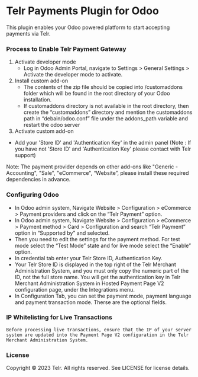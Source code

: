 # Telr Payments Plugin for Odoo #

This plugin enables your Odoo powered platform to start accepting payments via Telr.

### Process to Enable Telr Payment Gateway ###

1)	Activate developer mode
	  * Log in Odoo Admin Portal, navigate to Settings > General Settings > Activate the developer mode to activate.	
2)  Install custom add-on
      * The contents of the zip file should be copied into /customaddons folder which will be found in the root directory of your Odoo installation. 
      * If customaddons directory is not available in the root directory, then create the “customaddons” directory and mention the customaddons path in “debain/odoo.conf” file under the addons_path variable and restart the odoo server      
3)	Activate custom add-on
* Add your 'Store ID' and 'Authentication Key' in the admin panel (Note : If you have not 'Store ID' and 'Authentication Key' please contact with Telr support)

Note: The payment provider depends on other add-ons like "Generic - Accounting", "Sale", "eCommerce", “Website”, please install these required dependencies in advance.

### Configuring Odoo ###

* In Odoo admin system, Navigate Website > Configuration > eCommerce > Payment providers and click on the “Telr Payment” option.
* In Odoo admin system, Navigate Website > Configuration > eCommerce > Payment method > Card > Configuration and search “Telr Payment” option in “Supported by” and selected.
* Then you need to edit the settings for the payment method. For test mode select the “Test Mode” state and for live mode select the “Enable” option. 
* In credential tab enter your Telr Store ID, Authentication Key.
* Your Telr Store ID is displayed in the top right of the Telr Merchant Administration System, and you must only copy the numeric part of the ID, not the full store name. You will get the authentication key in Telr Merchant Administration System in Hosted Payment Page V2 configuration page, under the Integrations menu.
* In Configuration Tab, you can set the payment mode, payment language and payment transaction mode. Therse are the optional fields.

### IP Whitelisting for Live Transactions ###

	Before processing live transactions, ensure that the IP of your server system are updated into the Payment Page V2 configuration in the Telr Merchant Administration System.

### License ###

Copyright © 2023 Telr. All rights reserved. See LICENSE for license details.
